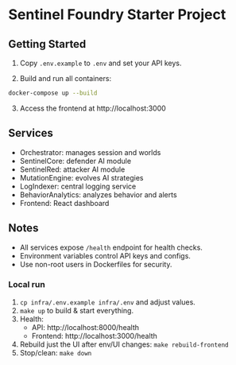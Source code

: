 # Sentinel Foundry Starter Project

## Getting Started

1. Copy `.env.example` to `.env` and set your API keys.

2. Build and run all containers:

```bash
docker-compose up --build
```

3. Access the frontend at http://localhost:3000

## Services

- Orchestrator: manages session and worlds
- SentinelCore: defender AI module
- SentinelRed: attacker AI module
- MutationEngine: evolves AI strategies
- LogIndexer: central logging service
- BehaviorAnalytics: analyzes behavior and alerts
- Frontend: React dashboard

## Notes

- All services expose `/health` endpoint for health checks.
- Environment variables control API keys and configs.
- Use non-root users in Dockerfiles for security.

### Local run

1. `cp infra/.env.example infra/.env` and adjust values.
2. `make up` to build & start everything.
3. Health:
   - API: http://localhost:8000/health
   - Frontend: http://localhost:3000/health
4. Rebuild just the UI after env/UI changes: `make rebuild-frontend`
5. Stop/clean: `make down`
